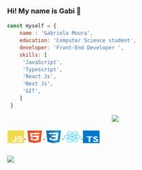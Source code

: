 ### Hi! My name is Gabi 👋

```js
const myself = {
    name : 'Gabriela Moura',
    education: 'Computer Science student',
    developer: 'Front-End Developer ',
    skills: [
     'JavaScript',
     'Typescript',
     'React Js',
     'Next Js',
     'GIT',
    ]
 }

```
<div align="center">
  <a href="https://github.com/gabifrancamr">
  <img height="180em" src="https://github-readme-stats.vercel.app/api/top-langs/?username=gabifrancamr&layout=compact&langs_count=7&theme=monokai"/>
</div>

<div style="display: inline_block"><br>
  <img align="center" alt="simbolo do Javascript" height="30" width="40" src="https://raw.githubusercontent.com/devicons/devicon/master/icons/javascript/javascript-plain.svg">
  <img align="center" alt="simbolo do HTML" height="30" width="40" src="https://raw.githubusercontent.com/devicons/devicon/master/icons/html5/html5-original.svg">
  <img align="center" alt="simbolo do CSS" height="30" width="40" src="https://raw.githubusercontent.com/devicons/devicon/master/icons/css3/css3-original.svg">
  <img align="center" alt="simbolo do React" height="30" width="40" src="https://raw.githubusercontent.com/devicons/devicon/master/icons/react/react-original.svg">
  <img align="center" alt="simbolo do CSS" height="30" width="40" src="https://raw.githubusercontent.com/devicons/devicon/master/icons/typescript/typescript-original.svg">
</div>

##
<div>
  <a href="https://www.linkedin.com/in/gabimoacha/" target="_blank"><img src="https://img.shields.io/badge/-LinkedIn-%230077B5?style=for-the-     badge&logo=linkedin&logoColor=white" target="_blank" /></a> 
 </div>

